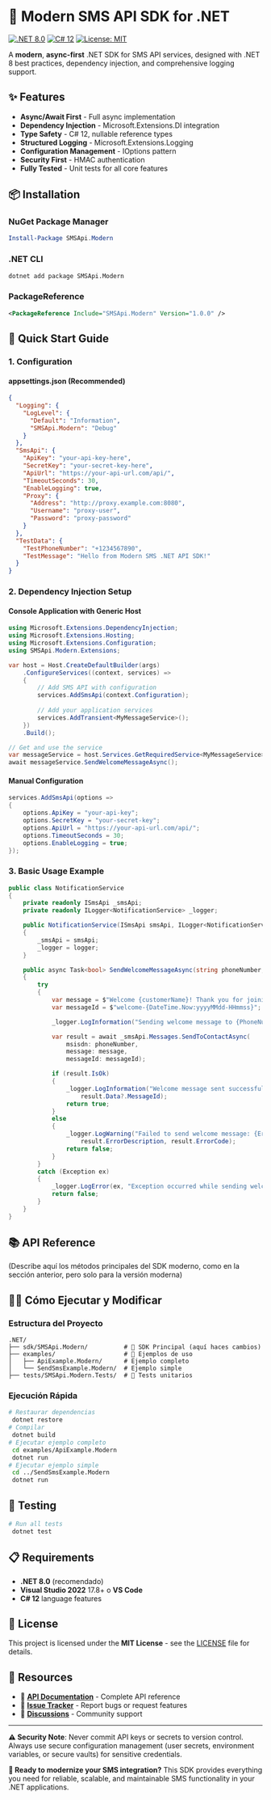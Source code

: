 # 🚀 Modern SMS API SDK for .NET

[![.NET 8.0](https://img.shields.io/badge/.NET-8.0-blue?logo=dotnet)](https://dotnet.microsoft.com/download/dotnet/8.0)
[![C# 12](https://img.shields.io/badge/C%23-12.0-green?logo=csharp)](https://docs.microsoft.com/en-us/dotnet/csharp/)
[![License: MIT](https://img.shields.io/badge/License-MIT-yellow.svg)](https://opensource.org/licenses/MIT)

A **modern**, **async-first** .NET SDK for SMS API services, designed with .NET 8 best practices, dependency injection, and comprehensive logging support.

## ✨ Features

- **Async/Await First** - Full async implementation
- **Dependency Injection** - Microsoft.Extensions.DI integration
- **Type Safety** - C# 12, nullable reference types
- **Structured Logging** - Microsoft.Extensions.Logging
- **Configuration Management** - IOptions pattern
- **Security First** - HMAC authentication
- **Fully Tested** - Unit tests for all core features

## 📦 Installation

### NuGet Package Manager
```powershell
Install-Package SMSApi.Modern
```

### .NET CLI
```bash
dotnet add package SMSApi.Modern
```

### PackageReference
```xml
<PackageReference Include="SMSApi.Modern" Version="1.0.0" />
```

## 🚀 Quick Start Guide

### 1. Configuration

#### appsettings.json (Recommended)
```json
{
  "Logging": {
    "LogLevel": {
      "Default": "Information",
      "SMSApi.Modern": "Debug"
    }
  },
  "SmsApi": {
    "ApiKey": "your-api-key-here",
    "SecretKey": "your-secret-key-here",
    "ApiUrl": "https://your-api-url.com/api/",
    "TimeoutSeconds": 30,
    "EnableLogging": true,
    "Proxy": {
      "Address": "http://proxy.example.com:8080",
      "Username": "proxy-user",
      "Password": "proxy-password"
    }
  },
  "TestData": {
    "TestPhoneNumber": "+1234567890",
    "TestMessage": "Hello from Modern SMS .NET API SDK!"
  }
}
```

### 2. Dependency Injection Setup

#### Console Application with Generic Host
```csharp
using Microsoft.Extensions.DependencyInjection;
using Microsoft.Extensions.Hosting;
using Microsoft.Extensions.Configuration;
using SMSApi.Modern.Extensions;

var host = Host.CreateDefaultBuilder(args)
    .ConfigureServices((context, services) =>
    {
        // Add SMS API with configuration
        services.AddSmsApi(context.Configuration);
        
        // Add your application services
        services.AddTransient<MyMessageService>();
    })
    .Build();

// Get and use the service
var messageService = host.Services.GetRequiredService<MyMessageService>();
await messageService.SendWelcomeMessageAsync();
```

#### Manual Configuration
```csharp
services.AddSmsApi(options =>
{
    options.ApiKey = "your-api-key";
    options.SecretKey = "your-secret-key";
    options.ApiUrl = "https://your-api-url.com/api/";
    options.TimeoutSeconds = 30;
    options.EnableLogging = true;
});
```

### 3. Basic Usage Example

```csharp
public class NotificationService
{
    private readonly ISmsApi _smsApi;
    private readonly ILogger<NotificationService> _logger;

    public NotificationService(ISmsApi smsApi, ILogger<NotificationService> logger)
    {
        _smsApi = smsApi;
        _logger = logger;
    }

    public async Task<bool> SendWelcomeMessageAsync(string phoneNumber, string customerName)
    {
        try
        {
            var message = $"Welcome {customerName}! Thank you for joining our service.";
            var messageId = $"welcome-{DateTime.Now:yyyyMMdd-HHmmss}";

            _logger.LogInformation("Sending welcome message to {PhoneNumber}", phoneNumber);

            var result = await _smsApi.Messages.SendToContactAsync(
                msisdn: phoneNumber,
                message: message,
                messageId: messageId);

            if (result.IsOk)
            {
                _logger.LogInformation("Welcome message sent successfully. MessageId: {MessageId}", 
                    result.Data?.MessageId);
                return true;
            }
            else
            {
                _logger.LogWarning("Failed to send welcome message: {Error} (Code: {ErrorCode})", 
                    result.ErrorDescription, result.ErrorCode);
                return false;
            }
        }
        catch (Exception ex)
        {
            _logger.LogError(ex, "Exception occurred while sending welcome message to {PhoneNumber}", phoneNumber);
            return false;
        }
    }
}
```

## 📚 API Reference

(Describe aquí los métodos principales del SDK moderno, como en la sección anterior, pero solo para la versión moderna)

## 🏃‍♂️ Cómo Ejecutar y Modificar

### Estructura del Proyecto
```
.NET/
├── sdk/SMSApi.Modern/          # 🎯 SDK Principal (aquí haces cambios)
├── examples/                   # 🔧 Ejemplos de uso
│   ├── ApiExample.Modern/      # Ejemplo completo
│   └── SendSmsExample.Modern/  # Ejemplo simple
├── tests/SMSApi.Modern.Tests/  # 🧪 Tests unitarios
```

### Ejecución Rápida

```bash
# Restaurar dependencias
 dotnet restore
# Compilar
 dotnet build
# Ejecutar ejemplo completo
 cd examples/ApiExample.Modern
 dotnet run
# Ejecutar ejemplo simple
 cd ../SendSmsExample.Modern
 dotnet run
```

## 🧪 Testing

```bash
# Run all tests
 dotnet test
```

## 📋 Requirements

- **.NET 8.0** (recomendado)
- **Visual Studio 2022** 17.8+ o **VS Code**
- **C# 12** language features

## 📄 License

This project is licensed under the **MIT License** - see the [LICENSE](LICENSE) file for details.

## 🔗 Resources

- 📖 **[API Documentation](https://docs.your-api.com)** - Complete API reference
- 🐛 **[Issue Tracker](https://github.com/your-org/sms-api-dotnet/issues)** - Report bugs or request features
- 💬 **[Discussions](https://github.com/your-org/sms-api-dotnet/discussions)** - Community support

---

**⚠️ Security Note**: Never commit API keys or secrets to version control. Always use secure configuration management (user secrets, environment variables, or secure vaults) for sensitive credentials.

**🎯 Ready to modernize your SMS integration?** This SDK provides everything you need for reliable, scalable, and maintainable SMS functionality in your .NET applications.


